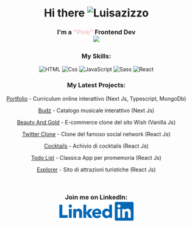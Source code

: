 <h1 align="center">
Hi there <img alt="Luisazizzo" width="40px" src="https://em-content.zobj.net/thumbs/120/apple/354/woman-technologist_1f469-200d-1f4bb.png" />
</h1>
<h3 align="center">I'm a <span style="color: pink">"Pink"</span> Frontend Dev
<br>
<img src="https://i.pinimg.com/originals/e1/85/18/e18518c6d24257c6fb02e3c95a862d85.gif" />
</h3>
<h3 align="center">My Skills:</h3>
<p align="center">
  <img alt="HTML" src="https://img.shields.io/badge/HTML-E34F26?logo=html5&logoColor=white&style=for-the-badge" />
  <img alt="Css" src="https://img.shields.io/badge/CSS-1572B6?logo=css3&logoColor=white&style=for-the-badge" />
  <img alt="JavaScript" src="https://img.shields.io/badge/JavaScript-F7DF1E?logo=javascript&logoColor=white&style=for-the-badge" />
  <img alt="Sass" src="https://img.shields.io/badge/Sass-CC6699?logo=sass&logoColor=white&style=for-the-badge" />
  <img alt="React" src="https://img.shields.io/badge/React-61DAFB?logo=react&logoColor=white&style=for-the-badge" />  
</p>

<h3 align="center">My Latest Projects:</h3>
<p align="center"><a href="https://portfolio-typescript-eight.vercel.app/" target="_blank">Portfolio</a> - Curriculum online interattivo (Next Js, Typescript, MongoDb)</p>
<p align="center"><a href="https://budz.vercel.app/" target="_blank">Budz</a> - Catalogo musicale interattivo (Next Js)</p>
<p align="center"><a href="https://luisazizzo.github.io/beautyAndGold/" target="_blank">Beauty And Gold</a> - E-commerce clone del sito Wish (Vanilla Js)</p>
<p align="center"><a href="https://twitter-clone-umber-ten.vercel.app" target="_blank">Twitter Clone</a> - Clone del famoso social network (React Js)</p>
<p align="center"><a href="https://cocktails-eta.vercel.app/" target="_blank">Cocktails</a> - Achivio di cocktails (React Js)</p>
<p align="center"><a href="https://global-todo.vercel.app" target="_blank">Todo List</a> - Classica App per promemoria (React Js)</p>
<p align="center"><a href="https://explorer-eight-plum.vercel.app" target="_blank">Explorer</a> - Sito di attrazioni turistiche (React Js)</p>
<br>

<h3 align="center">Join me on LinkedIn:<br>
<a href="https://www.linkedin.com/in/luisa-zizzo/" target="_blank"><img width="200" src="logo-linkedin.png" /></a>
</h3>
